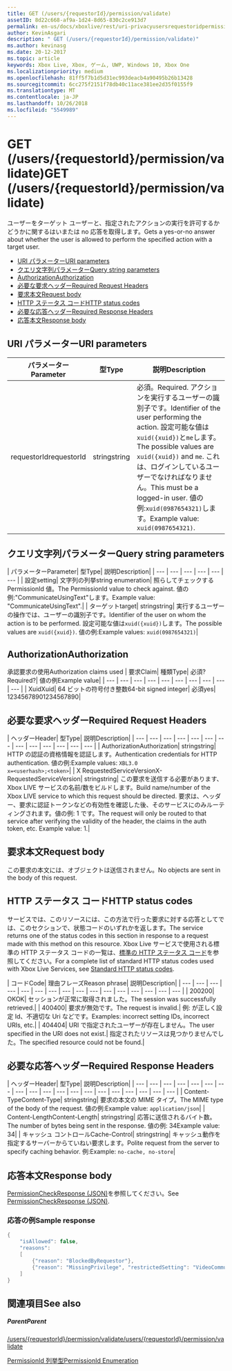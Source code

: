 ```yaml
---
title: GET (/users/{requestorId}/permission/validate)
assetID: 8d22c668-af9a-1d24-8d65-830c2ce913d7
permalink: en-us/docs/xboxlive/rest/uri-privacyusersrequestoridpermissionvalidateget.html
author: KevinAsgari
description: " GET (/users/{requestorId}/permission/validate)"
ms.author: kevinasg
ms.date: 20-12-2017
ms.topic: article
keywords: Xbox Live, Xbox, ゲーム, UWP, Windows 10, Xbox One
ms.localizationpriority: medium
ms.openlocfilehash: 81ff5f7b1d5d31ec993deacb4a90495b26b13428
ms.sourcegitcommit: 6cc275f2151f78db40c11ace381ee2d35f0155f9
ms.translationtype: MT
ms.contentlocale: ja-JP
ms.lasthandoff: 10/26/2018
ms.locfileid: "5549989"
---
```

# <a name="get-usersrequestoridpermissionvalidate"></a><span data-ttu-id="1ddba-104">GET (/users/{requestorId}/permission/validate)</span><span class="sxs-lookup"><span data-stu-id="1ddba-104">GET (/users/{requestorId}/permission/validate)</span></span>
<span data-ttu-id="1ddba-105">ユーザーをターゲット ユーザーと、指定されたアクションの実行を許可するかどうかに関するはいまたは no 応答を取得します。</span><span class="sxs-lookup"><span data-stu-id="1ddba-105">Gets a yes-or-no answer about whether the user is allowed to perform the specified action with a target user.</span></span>

  * [<span data-ttu-id="1ddba-106">URI パラメーター</span><span class="sxs-lookup"><span data-stu-id="1ddba-106">URI parameters</span></span>](#ID4EQ)
  * [<span data-ttu-id="1ddba-107">クエリ文字列パラメーター</span><span class="sxs-lookup"><span data-stu-id="1ddba-107">Query string parameters</span></span>](#ID4E2)
  * [<span data-ttu-id="1ddba-108">Authorization</span><span class="sxs-lookup"><span data-stu-id="1ddba-108">Authorization</span></span>](#ID4EDC)
  * [<span data-ttu-id="1ddba-109">必要な要求ヘッダー</span><span class="sxs-lookup"><span data-stu-id="1ddba-109">Required Request Headers</span></span>](#ID4EID)
  * [<span data-ttu-id="1ddba-110">要求本文</span><span class="sxs-lookup"><span data-stu-id="1ddba-110">Request body</span></span>](#ID4ETE)
  * [<span data-ttu-id="1ddba-111">HTTP ステータス コード</span><span class="sxs-lookup"><span data-stu-id="1ddba-111">HTTP status codes</span></span>](#ID4E5E)
  * [<span data-ttu-id="1ddba-112">必要な応答ヘッダー</span><span class="sxs-lookup"><span data-stu-id="1ddba-112">Required Response Headers</span></span>](#ID4ETG)
  * [<span data-ttu-id="1ddba-113">応答本文</span><span class="sxs-lookup"><span data-stu-id="1ddba-113">Response body</span></span>](#ID4EKAAC)

<a id="ID4EQ"></a>


## <a name="uri-parameters"></a><span data-ttu-id="1ddba-114">URI パラメーター</span><span class="sxs-lookup"><span data-stu-id="1ddba-114">URI parameters</span></span>

| <span data-ttu-id="1ddba-115">パラメーター</span><span class="sxs-lookup"><span data-stu-id="1ddba-115">Parameter</span></span>| <span data-ttu-id="1ddba-116">型</span><span class="sxs-lookup"><span data-stu-id="1ddba-116">Type</span></span>| <span data-ttu-id="1ddba-117">説明</span><span class="sxs-lookup"><span data-stu-id="1ddba-117">Description</span></span>|
| --- | --- | --- |
| <span data-ttu-id="1ddba-118">requestorId</span><span class="sxs-lookup"><span data-stu-id="1ddba-118">requestorId</span></span>| <span data-ttu-id="1ddba-119">string</span><span class="sxs-lookup"><span data-stu-id="1ddba-119">string</span></span>| <span data-ttu-id="1ddba-120">必須。</span><span class="sxs-lookup"><span data-stu-id="1ddba-120">Required.</span></span> <span data-ttu-id="1ddba-121">アクションを実行するユーザーの識別子です。</span><span class="sxs-lookup"><span data-stu-id="1ddba-121">Identifier of the user performing the action.</span></span> <span data-ttu-id="1ddba-122">設定可能な値は<code>xuid({xuid})</code>と<code>me</code>します。</span><span class="sxs-lookup"><span data-stu-id="1ddba-122">The possible values are <code>xuid({xuid})</code> and <code>me</code>.</span></span> <span data-ttu-id="1ddba-123">これは、ログインしているユーザーでなければなりません。</span><span class="sxs-lookup"><span data-stu-id="1ddba-123">This must be a logged-in user.</span></span> <span data-ttu-id="1ddba-124">値の例:<code>xuid(0987654321)</code>します。</span><span class="sxs-lookup"><span data-stu-id="1ddba-124">Example value: <code>xuid(0987654321)</code>.</span></span>|

<a id="ID4E2"></a>


## <a name="query-string-parameters"></a><span data-ttu-id="1ddba-125">クエリ文字列パラメーター</span><span class="sxs-lookup"><span data-stu-id="1ddba-125">Query string parameters</span></span>

| <span data-ttu-id="1ddba-126">パラメーター</span><span class="sxs-lookup"><span data-stu-id="1ddba-126">Parameter</span></span>| <span data-ttu-id="1ddba-127">型</span><span class="sxs-lookup"><span data-stu-id="1ddba-127">Type</span></span>| <span data-ttu-id="1ddba-128">説明</span><span class="sxs-lookup"><span data-stu-id="1ddba-128">Description</span></span>|
| --- | --- | --- | --- | --- | --- |
| <span data-ttu-id="1ddba-129">設定</span><span class="sxs-lookup"><span data-stu-id="1ddba-129">setting</span></span>| <span data-ttu-id="1ddba-130">文字列の列挙</span><span class="sxs-lookup"><span data-stu-id="1ddba-130">string enumeration</span></span>| <span data-ttu-id="1ddba-131">照らしてチェックする PermissionId 値。</span><span class="sxs-lookup"><span data-stu-id="1ddba-131">The PermissionId value to check against.</span></span> <span data-ttu-id="1ddba-132">値の例:"CommunicateUsingText"します。</span><span class="sxs-lookup"><span data-stu-id="1ddba-132">Example value: "CommunicateUsingText".</span></span>|
| <span data-ttu-id="1ddba-133">ターゲット</span><span class="sxs-lookup"><span data-stu-id="1ddba-133">target</span></span>| <span data-ttu-id="1ddba-134">string</span><span class="sxs-lookup"><span data-stu-id="1ddba-134">string</span></span>| <span data-ttu-id="1ddba-135">実行するユーザーの操作では、ユーザーの識別子です。</span><span class="sxs-lookup"><span data-stu-id="1ddba-135">Identifier of the user on whom the action is to be performed.</span></span> <span data-ttu-id="1ddba-136">設定可能な値は<code>xuid({xuid})</code>します。</span><span class="sxs-lookup"><span data-stu-id="1ddba-136">The possible values are <code>xuid({xuid})</code>.</span></span> <span data-ttu-id="1ddba-137">値の例:</span><span class="sxs-lookup"><span data-stu-id="1ddba-137">Example values:</span></span> <code>xuid(0987654321)</code>|

<a id="ID4EDC"></a>


## <a name="authorization"></a><span data-ttu-id="1ddba-138">Authorization</span><span class="sxs-lookup"><span data-stu-id="1ddba-138">Authorization</span></span>

<span data-ttu-id="1ddba-139">承認要求の使用</span><span class="sxs-lookup"><span data-stu-id="1ddba-139">Authorization claims used</span></span> | <span data-ttu-id="1ddba-140">要求</span><span class="sxs-lookup"><span data-stu-id="1ddba-140">Claim</span></span>| <span data-ttu-id="1ddba-141">種類</span><span class="sxs-lookup"><span data-stu-id="1ddba-141">Type</span></span>| <span data-ttu-id="1ddba-142">必須?</span><span class="sxs-lookup"><span data-stu-id="1ddba-142">Required?</span></span>| <span data-ttu-id="1ddba-143">値の例</span><span class="sxs-lookup"><span data-stu-id="1ddba-143">Example value</span></span>|
| --- | --- | --- | --- | --- | --- | --- | --- | --- | --- |
| <span data-ttu-id="1ddba-144">Xuid</span><span class="sxs-lookup"><span data-stu-id="1ddba-144">Xuid</span></span>| <span data-ttu-id="1ddba-145">64 ビットの符号付き整数</span><span class="sxs-lookup"><span data-stu-id="1ddba-145">64-bit signed integer</span></span>| <span data-ttu-id="1ddba-146">必須</span><span class="sxs-lookup"><span data-stu-id="1ddba-146">yes</span></span>| <span data-ttu-id="1ddba-147">1234567890</span><span class="sxs-lookup"><span data-stu-id="1ddba-147">1234567890</span></span>|

<a id="ID4EID"></a>


## <a name="required-request-headers"></a><span data-ttu-id="1ddba-148">必要な要求ヘッダー</span><span class="sxs-lookup"><span data-stu-id="1ddba-148">Required Request Headers</span></span>

| <span data-ttu-id="1ddba-149">ヘッダー</span><span class="sxs-lookup"><span data-stu-id="1ddba-149">Header</span></span>| <span data-ttu-id="1ddba-150">型</span><span class="sxs-lookup"><span data-stu-id="1ddba-150">Type</span></span>| <span data-ttu-id="1ddba-151">説明</span><span class="sxs-lookup"><span data-stu-id="1ddba-151">Description</span></span>|
| --- | --- | --- | --- | --- | --- | --- | --- | --- | --- | --- | --- | --- |
| <span data-ttu-id="1ddba-152">Authorization</span><span class="sxs-lookup"><span data-stu-id="1ddba-152">Authorization</span></span>| <span data-ttu-id="1ddba-153">string</span><span class="sxs-lookup"><span data-stu-id="1ddba-153">string</span></span>| <span data-ttu-id="1ddba-154">HTTP の認証の資格情報を認証します。</span><span class="sxs-lookup"><span data-stu-id="1ddba-154">Authentication credentials for HTTP authentication.</span></span> <span data-ttu-id="1ddba-155">値の例:</span><span class="sxs-lookup"><span data-stu-id="1ddba-155">Example values:</span></span> <code>XBL3.0 x=&lt;userhash>;&lt;token></code>|
| <span data-ttu-id="1ddba-156">X RequestedServiceVersion</span><span class="sxs-lookup"><span data-stu-id="1ddba-156">X-RequestedServiceVersion</span></span>| <span data-ttu-id="1ddba-157">string</span><span class="sxs-lookup"><span data-stu-id="1ddba-157">string</span></span>| <span data-ttu-id="1ddba-158">この要求を送信する必要があります、Xbox LIVE サービスの名前/数をビルドします。</span><span class="sxs-lookup"><span data-stu-id="1ddba-158">Build name/number of the Xbox LIVE service to which this request should be directed.</span></span> <span data-ttu-id="1ddba-159">要求は、ヘッダー、要求に認証トークンなどの有効性を確認した後、そのサービスにのみルーティングされます。値の例: 1 です。</span><span class="sxs-lookup"><span data-stu-id="1ddba-159">The request will only be routed to that service after verifying the validity of the header, the claims in the auth token, etc. Example value: 1.</span></span>|

<a id="ID4ETE"></a>


## <a name="request-body"></a><span data-ttu-id="1ddba-160">要求本文</span><span class="sxs-lookup"><span data-stu-id="1ddba-160">Request body</span></span>

<span data-ttu-id="1ddba-161">この要求の本文には、オブジェクトは送信されません。</span><span class="sxs-lookup"><span data-stu-id="1ddba-161">No objects are sent in the body of this request.</span></span>

<a id="ID4E5E"></a>


## <a name="http-status-codes"></a><span data-ttu-id="1ddba-162">HTTP ステータス コード</span><span class="sxs-lookup"><span data-stu-id="1ddba-162">HTTP status codes</span></span>

<span data-ttu-id="1ddba-163">サービスでは、このリソースには、この方法で行った要求に対する応答としてでは、このセクションで、状態コードのいずれかを返します。</span><span class="sxs-lookup"><span data-stu-id="1ddba-163">The service returns one of the status codes in this section in response to a request made with this method on this resource.</span></span> <span data-ttu-id="1ddba-164">Xbox Live サービスで使用される標準の HTTP ステータス コードの一覧は、[標準の HTTP ステータス コード](../../additional/httpstatuscodes.md)を参照してください。</span><span class="sxs-lookup"><span data-stu-id="1ddba-164">For a complete list of standard HTTP status codes used with Xbox Live Services, see [Standard HTTP status codes](../../additional/httpstatuscodes.md).</span></span>

| <span data-ttu-id="1ddba-165">コード</span><span class="sxs-lookup"><span data-stu-id="1ddba-165">Code</span></span>| <span data-ttu-id="1ddba-166">理由フレーズ</span><span class="sxs-lookup"><span data-stu-id="1ddba-166">Reason phrase</span></span>| <span data-ttu-id="1ddba-167">説明</span><span class="sxs-lookup"><span data-stu-id="1ddba-167">Description</span></span>|
| --- | --- | --- | --- | --- | --- | --- | --- | --- | --- | --- | --- | --- | --- | --- | --- |
| <span data-ttu-id="1ddba-168">200</span><span class="sxs-lookup"><span data-stu-id="1ddba-168">200</span></span>| <span data-ttu-id="1ddba-169">OK</span><span class="sxs-lookup"><span data-stu-id="1ddba-169">OK</span></span>| <span data-ttu-id="1ddba-170">セッションが正常に取得されました。</span><span class="sxs-lookup"><span data-stu-id="1ddba-170">The session was successfully retrieved.</span></span>|
| <span data-ttu-id="1ddba-171">400</span><span class="sxs-lookup"><span data-stu-id="1ddba-171">400</span></span>| <span data-ttu-id="1ddba-172">要求が無効です。</span><span class="sxs-lookup"><span data-stu-id="1ddba-172">The request is invalid.</span></span>| <span data-ttu-id="1ddba-173">例: が正しく設定 Id、不適切な Uri などです。</span><span class="sxs-lookup"><span data-stu-id="1ddba-173">Examples: incorrect setting IDs, incorrect URIs, etc.</span></span>|
| <span data-ttu-id="1ddba-174">404</span><span class="sxs-lookup"><span data-stu-id="1ddba-174">404</span></span>| <span data-ttu-id="1ddba-175">URI で指定されたユーザーが存在しません。</span><span class="sxs-lookup"><span data-stu-id="1ddba-175">The user specified in the URI does not exist.</span></span>| <span data-ttu-id="1ddba-176">指定されたリソースは見つかりませんでした。</span><span class="sxs-lookup"><span data-stu-id="1ddba-176">The specified resource could not be found.</span></span>|

<a id="ID4ETG"></a>


## <a name="required-response-headers"></a><span data-ttu-id="1ddba-177">必要な応答ヘッダー</span><span class="sxs-lookup"><span data-stu-id="1ddba-177">Required Response Headers</span></span>

| <span data-ttu-id="1ddba-178">ヘッダー</span><span class="sxs-lookup"><span data-stu-id="1ddba-178">Header</span></span>| <span data-ttu-id="1ddba-179">型</span><span class="sxs-lookup"><span data-stu-id="1ddba-179">Type</span></span>| <span data-ttu-id="1ddba-180">説明</span><span class="sxs-lookup"><span data-stu-id="1ddba-180">Description</span></span>|
| --- | --- | --- | --- | --- | --- | --- | --- | --- | --- | --- | --- | --- | --- | --- | --- | --- | --- | --- |
| <span data-ttu-id="1ddba-181">Content-Type</span><span class="sxs-lookup"><span data-stu-id="1ddba-181">Content-Type</span></span>| <span data-ttu-id="1ddba-182">string</span><span class="sxs-lookup"><span data-stu-id="1ddba-182">string</span></span>| <span data-ttu-id="1ddba-183">要求の本文の MIME タイプ。</span><span class="sxs-lookup"><span data-stu-id="1ddba-183">The MIME type of the body of the request.</span></span> <span data-ttu-id="1ddba-184">値の例:</span><span class="sxs-lookup"><span data-stu-id="1ddba-184">Example value:</span></span> <code>application/json</code>|
| <span data-ttu-id="1ddba-185">Content-Length</span><span class="sxs-lookup"><span data-stu-id="1ddba-185">Content-Length</span></span>| <span data-ttu-id="1ddba-186">string</span><span class="sxs-lookup"><span data-stu-id="1ddba-186">string</span></span>| <span data-ttu-id="1ddba-187">応答に送信されるバイト数。</span><span class="sxs-lookup"><span data-stu-id="1ddba-187">The number of bytes being sent in the response.</span></span> <span data-ttu-id="1ddba-188">値の例: 34</span><span class="sxs-lookup"><span data-stu-id="1ddba-188">Example value: 34</span></span>|
| <span data-ttu-id="1ddba-189">キャッシュ コントロール</span><span class="sxs-lookup"><span data-stu-id="1ddba-189">Cache-Control</span></span>| <span data-ttu-id="1ddba-190">string</span><span class="sxs-lookup"><span data-stu-id="1ddba-190">string</span></span>| <span data-ttu-id="1ddba-191">キャッシュ動作を指定するサーバーからていねい要求します。</span><span class="sxs-lookup"><span data-stu-id="1ddba-191">Polite request from the server to specify caching behavior.</span></span> <span data-ttu-id="1ddba-192">例:</span><span class="sxs-lookup"><span data-stu-id="1ddba-192">Example:</span></span> <code>no-cache, no-store</code>|

<a id="ID4EKAAC"></a>


## <a name="response-body"></a><span data-ttu-id="1ddba-193">応答本文</span><span class="sxs-lookup"><span data-stu-id="1ddba-193">Response body</span></span>

<span data-ttu-id="1ddba-194">[PermissionCheckResponse (JSON)](../../json/json-permissioncheckresponse.md)を参照してください。</span><span class="sxs-lookup"><span data-stu-id="1ddba-194">See [PermissionCheckResponse (JSON)](../../json/json-permissioncheckresponse.md).</span></span>

<a id="ID4EWAAC"></a>


### <a name="sample-response"></a><span data-ttu-id="1ddba-195">応答の例</span><span class="sxs-lookup"><span data-stu-id="1ddba-195">Sample response</span></span>


```cpp
{
    "isAllowed": false,
    "reasons":
    [
        {"reason": "BlockedByRequestor"},
        {"reason": "MissingPrivilege", "restrictedSetting": "VideoCommunications"}
    ]
}

```


<a id="ID4EABAC"></a>


## <a name="see-also"></a><span data-ttu-id="1ddba-196">関連項目</span><span class="sxs-lookup"><span data-stu-id="1ddba-196">See also</span></span>

<a id="ID4ECBAC"></a>


##### <a name="parent"></a><span data-ttu-id="1ddba-197">Parent</span><span class="sxs-lookup"><span data-stu-id="1ddba-197">Parent</span></span>

[<span data-ttu-id="1ddba-198">/users/{requestorId}/permission/validate</span><span class="sxs-lookup"><span data-stu-id="1ddba-198">/users/{requestorId}/permission/validate</span></span>](uri-privacyusersrequestoridpermissionvalidate.md)

 [<span data-ttu-id="1ddba-199">PermissionId 列挙型</span><span class="sxs-lookup"><span data-stu-id="1ddba-199">PermissionId Enumeration</span></span>](../../enums/privacy-enum-permissionid.md)
